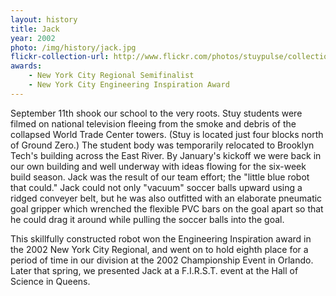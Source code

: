 ```yaml
---
layout: history
title: Jack
year: 2002
photo: /img/history/jack.jpg
flickr-collection-url: http://www.flickr.com/photos/stuypulse/collections/72157632642127367/
awards:
    - New York City Regional Semifinalist
    - New York City Engineering Inspiration Award
---
```

September 11th shook our school to the very roots. Stuy students were filmed on national television fleeing from the smoke and debris of the collapsed World Trade Center towers. (Stuy is located just four blocks north of Ground Zero.) The student body was temporarily relocated to Brooklyn Tech's building across the East River. By January's kickoff we were back in our own building and well underway with ideas flowing for the six-week build season. Jack was the result of our team effort; the "little blue robot that could." Jack could not only "vacuum" soccer balls upward using a ridged conveyer belt, but he was also outfitted with an elaborate pneumatic goal gripper which wrenched the flexible PVC bars on the goal apart so that he could drag it around while pulling the soccer balls into the goal.

This skillfully constructed robot won the Engineering Inspiration award in the 2002 New York City Regional, and went on to hold eighth place for a period of time in our division at the 2002 Championship Event in Orlando. Later that spring, we presented Jack at a F.I.R.S.T. event at the Hall of Science in Queens.
